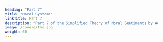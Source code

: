 ```yaml
---
heading: "Part 7"
title: "Moral Systems"
linkTitle: Part 7
description: "Part 7 of the Simplified Theory of Moral Sentiments by Adam Smith"
image: /covers/tms.jpg
weight: 60
---
```

